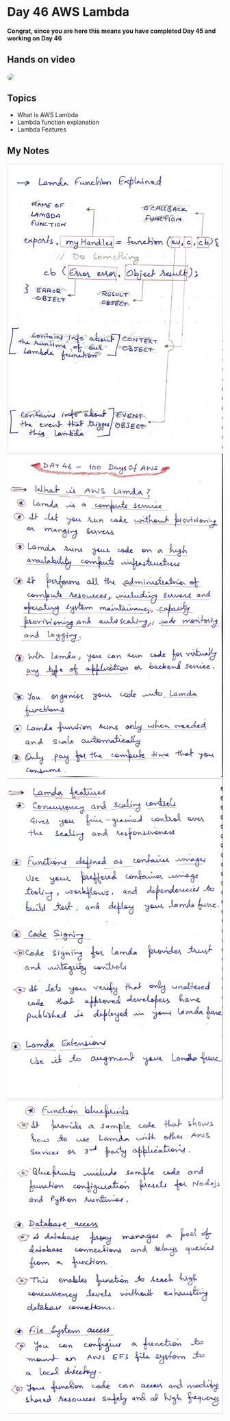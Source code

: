 # Day 46 AWS Lambda

**Congrat, since you are here this means you have completed Day 45 and working on Day 46**

## Hands on video
<a href="https://youtu.be/03QcaDmzL_o">
<img src="https://i3.ytimg.com/vi/03QcaDmzL_o/hqdefault.jpg" align="center" width="200" style="border-radius:40px" />
</a>

## Topics
  - What is AWS Lambda
  - Lambda function explanation
  - Lambda Features

## My Notes
  ![1](./images/c46119a7b33016a16c927b712427bec91915f4d0.jpeg)
  ![2](./images/0210b4d308661a36252c52a79cede2c932d555e8.jpeg)
  ![3](./images/44eadd1b854bf9f65c8e7b89fc0494447e0abac9.jpeg)
  ![4](./images/1601e8819be84a088b3dea2f301a9eb2083719cd.jpeg)

